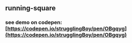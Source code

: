 ## running-square
### see demo on codepen: [https://codepen.io/strugglingBoy/pen/OBgqyg](https://codepen.io/strugglingBoy/pen/OBgqyg)